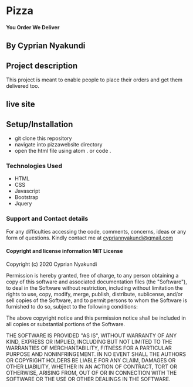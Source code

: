 # Pizza 
#### You Order We Deliver

## By **Cyprian Nyakundi**

## Project description 
This project is meant to enable people to place their orders and get them delivered too.

## live site 

## Setup/Installation
- git clone this repository
- navigate into pizzawebsite directory
- open the html file using atom . or code .

### Technologies Used
- HTML
- CSS
- Javascript
- Bootstrap
- Jquery

### Support and Contact details
For any difficulties accessing the code, comments, concerns, ideas or any form of questions. Kindly contact me at cypriannyakundi@gmail.com

#### Copyright and license information MIT License

Copyright (c) 2020 Cyprian Nyakundi

Permission is hereby granted, free of charge, to any person obtaining a copy of this software and associated documentation files (the "Software"), to deal in the Software without restriction, including without limitation the rights to use, copy, modify, merge, publish, distribute, sublicense, and/or sell copies of the Software, and to permit persons to whom the Software is furnished to do so, subject to the following conditions:

The above copyright notice and this permission notice shall be included in all copies or substantial portions of the Software.

THE SOFTWARE IS PROVIDED "AS IS", WITHOUT WARRANTY OF ANY KIND, EXPRESS OR IMPLIED, INCLUDING BUT NOT LIMITED TO THE WARRANTIES OF MERCHANTABILITY, FITNESS FOR A PARTICULAR PURPOSE AND NONINFRINGEMENT. IN NO EVENT SHALL THE AUTHORS OR COPYRIGHT HOLDERS BE LIABLE FOR ANY CLAIM, DAMAGES OR OTHER LIABILITY, WHETHER IN AN ACTION OF CONTRACT, TORT OR OTHERWISE, ARISING FROM, OUT OF OR IN CONNECTION WITH THE SOFTWARE OR THE USE OR OTHER DEALINGS IN THE SOFTWARE.